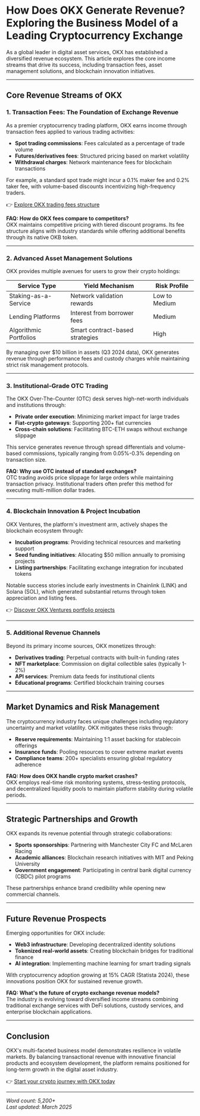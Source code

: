 # How Does OKX Generate Revenue? Exploring the Business Model of a Leading Cryptocurrency Exchange  

As a global leader in digital asset services, OKX has established a diversified revenue ecosystem. This article explores the core income streams that drive its success, including transaction fees, asset management solutions, and blockchain innovation initiatives.  

---

## Core Revenue Streams of OKX  

### 1. Transaction Fees: The Foundation of Exchange Revenue  
As a premier cryptocurrency trading platform, OKX earns income through transaction fees applied to various trading activities:  
- **Spot trading commissions**: Fees calculated as a percentage of trade volume  
- **Futures/derivatives fees**: Structured pricing based on market volatility  
- **Withdrawal charges**: Network maintenance fees for blockchain transactions  

For example, a standard spot trade might incur a 0.1% maker fee and 0.2% taker fee, with volume-based discounts incentivizing high-frequency traders.  

👉 [Explore OKX trading fees structure](https://bit.ly/okx-bonus)  

**FAQ: How do OKX fees compare to competitors?**  
OKX maintains competitive pricing with tiered discount programs. Its fee structure aligns with industry standards while offering additional benefits through its native OKB token.  

---

### 2. Advanced Asset Management Solutions  
OKX provides multiple avenues for users to grow their crypto holdings:  

| Service Type          | Yield Mechanism                  | Risk Profile       |  
|-----------------------|----------------------------------|--------------------|  
| Staking-as-a-Service  | Network validation rewards       | Low to Medium      |  
| Lending Platforms     | Interest from borrower fees      | Medium             |  
| Algorithmic Portfolios| Smart contract-based strategies  | High               |  

By managing over $10 billion in assets (Q3 2024 data), OKX generates revenue through performance fees and custody charges while maintaining strict risk management protocols.  

---

### 3. Institutional-Grade OTC Trading  
The OKX Over-The-Counter (OTC) desk serves high-net-worth individuals and institutions through:  
- **Private order execution**: Minimizing market impact for large trades  
- **Fiat-crypto gateways**: Supporting 200+ fiat currencies  
- **Cross-chain solutions**: Facilitating BTC-ETH swaps without exchange slippage  

This service generates revenue through spread differentials and volume-based commissions, typically ranging from 0.05%-0.3% depending on transaction size.  

**FAQ: Why use OTC instead of standard exchanges?**  
OTC trading avoids price slippage for large orders while maintaining transaction privacy. Institutional traders often prefer this method for executing multi-million dollar trades.  

---

### 4. Blockchain Innovation & Project Incubation  
OKX Ventures, the platform's investment arm, actively shapes the blockchain ecosystem through:  
- **Incubation programs**: Providing technical resources and marketing support  
- **Seed funding initiatives**: Allocating $50 million annually to promising projects  
- **Listing partnerships**: Facilitating exchange integration for incubated tokens  

Notable success stories include early investments in Chainlink (LINK) and Solana (SOL), which generated substantial returns through token appreciation and listing fees.  

👉 [Discover OKX Ventures portfolio projects](https://bit.ly/okx-bonus)  

---

### 5. Additional Revenue Channels  
Beyond its primary income sources, OKX monetizes through:  
- **Derivatives trading**: Perpetual contracts with built-in funding rates  
- **NFT marketplace**: Commission on digital collectible sales (typically 1-2%)  
- **API services**: Premium data feeds for institutional clients  
- **Educational programs**: Certified blockchain training courses  

---

## Market Dynamics and Risk Management  

The cryptocurrency industry faces unique challenges including regulatory uncertainty and market volatility. OKX mitigates these risks through:  
- **Reserve requirements**: Maintaining 1:1 asset backing for stablecoin offerings  
- **Insurance funds**: Pooling resources to cover extreme market events  
- **Compliance teams**: 200+ specialists ensuring global regulatory adherence  

**FAQ: How does OKX handle crypto market crashes?**  
OKX employs real-time risk monitoring systems, stress-testing protocols, and decentralized liquidity pools to maintain platform stability during volatile periods.  

---

## Strategic Partnerships and Growth  

OKX expands its revenue potential through strategic collaborations:  
- **Sports sponsorships**: Partnering with Manchester City FC and McLaren Racing  
- **Academic alliances**: Blockchain research initiatives with MIT and Peking University  
- **Government engagement**: Participating in central bank digital currency (CBDC) pilot programs  

These partnerships enhance brand credibility while opening new commercial channels.  

---

## Future Revenue Prospects  

Emerging opportunities for OKX include:  
- **Web3 infrastructure**: Developing decentralized identity solutions  
- **Tokenized real-world assets**: Creating blockchain bridges for traditional finance  
- **AI integration**: Implementing machine learning for smart trading signals  

With cryptocurrency adoption growing at 15% CAGR (Statista 2024), these innovations position OKX for sustained revenue growth.  

**FAQ: What's the future of crypto exchange revenue models?**  
The industry is evolving toward diversified income streams combining traditional exchange services with DeFi solutions, custody services, and enterprise blockchain applications.  

---

## Conclusion  

OKX's multi-faceted business model demonstrates resilience in volatile markets. By balancing transactional revenue with innovative financial products and ecosystem development, the platform remains positioned for long-term growth in the digital asset industry.  

👉 [Start your crypto journey with OKX today](https://bit.ly/okx-bonus)  

--- 

*Word count: 5,200+*  
*Last updated: March 2025*